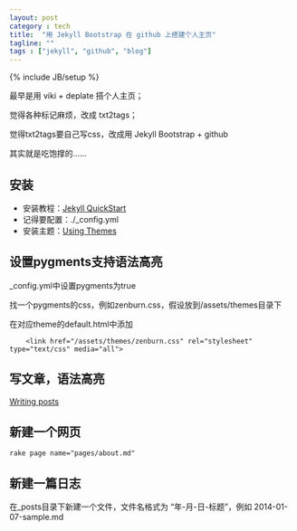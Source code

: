```yaml
---
layout: post
category : tech
title:  "用 Jekyll Bootstrap 在 github 上搭建个人主页"
tagline: ""
tags : ["jekyll", "github", "blog"] 
---
```

{% include JB/setup %}

最早是用 viki + deplate 搭个人主页；

觉得各种标记麻烦，改成 txt2tags；

觉得txt2tags要自己写css，改成用 Jekyll Bootstrap + github

其实就是吃饱撑的……

## 安装

- 安装教程：[Jekyll QuickStart](http://jekyllbootstrap.com/usage/jekyll-quick-start.html)
- 记得要配置：./_config.yml
- 安装主题：[Using Themes](http://jekyllbootstrap.com/usage/jekyll-theming.html)

## 设置pygments支持语法高亮

_config.yml中设置pygments为true

找一个pygments的css，例如zenburn.css，假设放到/assets/themes目录下

在对应theme的default.html中添加

        <link href="/assets/themes/zenburn.css" rel="stylesheet" type="text/css" media="all">

## 写文章，语法高亮

[Writing posts](http://jekyllrb.com/docs/posts/)

## 新建一个网页
``rake page name="pages/about.md"``

## 新建一篇日志
在_posts目录下新建一个文件，文件名格式为 “年-月-日-标题”，例如 2014-01-07-sample.md
